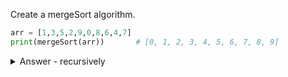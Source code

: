 Create a mergeSort algorithm.

```py
arr = [1,3,5,2,9,0,8,6,4,7]
print(mergeSort(arr))       # [0, 1, 2, 3, 4, 5, 6, 7, 8, 9]
```

<details>

  <summary>Answer - recursively</summary>

```py
def mergeSort(nums):
    if len(nums) <= 1:
        return nums

    mid = len(nums) // 2
    left = nums[:mid]
    right = nums[mid:]

    left = mergeSort(left)
    right = mergeSort(right)
    
    i=j=0
    merged = []

    while i<len(left) and j<len(right):
        if left[i] < right[j]:
            merged.append(left[i])
            i += 1
        else:
            merged.append(right[j])
            j += 1
    
    if i < len(left):
        merged += left[i:]
    
    if j < len(right):
        merged += right[j:]
    
    return merged
```

</details>
